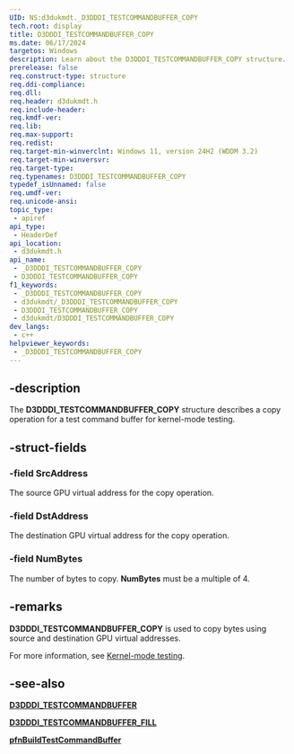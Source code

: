 ```yaml
---
UID: NS:d3dukmdt._D3DDDI_TESTCOMMANDBUFFER_COPY
tech.root: display
title: D3DDDI_TESTCOMMANDBUFFER_COPY
ms.date: 06/17/2024
targetos: Windows
description: Learn about the D3DDDI_TESTCOMMANDBUFFER_COPY structure.
prerelease: false
req.construct-type: structure
req.ddi-compliance: 
req.dll: 
req.header: d3dukmdt.h
req.include-header: 
req.kmdf-ver: 
req.lib: 
req.max-support: 
req.redist: 
req.target-min-winverclnt: Windows 11, version 24H2 (WDDM 3.2)
req.target-min-winversvr: 
req.target-type: 
req.typenames: D3DDDI_TESTCOMMANDBUFFER_COPY
typedef_isUnnamed: false
req.umdf-ver: 
req.unicode-ansi: 
topic_type:
 - apiref
api_type:
 - HeaderDef
api_location:
 - d3dukmdt.h
api_name:
 - _D3DDDI_TESTCOMMANDBUFFER_COPY
 - D3DDDI_TESTCOMMANDBUFFER_COPY
f1_keywords:
 - _D3DDDI_TESTCOMMANDBUFFER_COPY
 - d3dukmdt/_D3DDDI_TESTCOMMANDBUFFER_COPY
 - D3DDDI_TESTCOMMANDBUFFER_COPY
 - d3dukmdt/D3DDDI_TESTCOMMANDBUFFER_COPY
dev_langs:
 - c++
helpviewer_keywords:
 - _D3DDDI_TESTCOMMANDBUFFER_COPY
---
```


## -description

The **D3DDDI_TESTCOMMANDBUFFER_COPY** structure describes a copy operation for a test command buffer for kernel-mode testing.

## -struct-fields

### -field SrcAddress

The source GPU virtual address for the copy operation.

### -field DstAddress

The destination GPU virtual address for the copy operation.

### -field NumBytes

The number of bytes to copy. **NumBytes** must be a multiple of 4.

## -remarks

**D3DDDI_TESTCOMMANDBUFFER_COPY** is used to copy bytes using source and destination GPU virtual addresses.

For more information, see [Kernel-mode testing](/windows-hardware/drivers/display/kernel-mode-testing).

## -see-also

[**D3DDDI_TESTCOMMANDBUFFER**](ns-d3dukmdt-d3dddi_testcommandbuffer.md)

[**D3DDDI_TESTCOMMANDBUFFER_FILL**](ns-d3dukmdt-d3dddi_testcommandbuffer_fill.md)

[**pfnBuildTestCommandBuffer**](../d3dkmddi/ns-d3dkmddi-dxgkddi_buildtestcommandbuffer.md)
